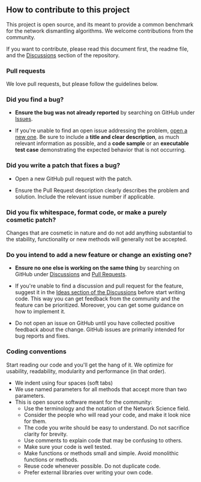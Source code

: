 ## How to contribute to this project

This project is open source, and its meant to provide a common benchmark for the network dismantling algorithms.
We welcome contributions from the community.

If you want to contribute, please read this document first, the readme file, and the [Discussions](https://github.com/NetworkDismantling/review/discussions) section of the repository.

### Pull requests

We love pull requests, but please follow the guidelines below.

### **Did you find a bug?**

* **Ensure the bug was not already reported** by searching on GitHub under [Issues](https://github.com/NetworkDismantling/review/issues).

* If you're unable to find an open issue addressing the problem, [open a new one](https://github.com/NetworkDismantling/review/issues/new). Be sure to include a **title and clear description**, as much relevant information as possible, and a **code sample** or an **executable test case** demonstrating the expected behavior that is not occurring.


### **Did you write a patch that fixes a bug?**

* Open a new GitHub pull request with the patch.

* Ensure the Pull Request description clearly describes the problem and solution. Include the relevant issue number if applicable.

### **Did you fix whitespace, format code, or make a purely cosmetic patch?**

Changes that are cosmetic in nature and do not add anything substantial to the stability, functionality or new methods will generally not be accepted.

### **Do you intend to add a new feature or change an existing one?**

* **Ensure no one else is working on the same thing** by searching on GitHub under [Discussions](https://github.com/NetworkDismantling/review/discussions) and [Pull Requests](https://github.com/NetworkDismantling/review/pulls).

* If you're unable to find a discussion and pull request for the feature, suggest it in the [Ideas section of the Discussions](https://github.com/NetworkDismantling/review/discussions/categories/ideas) before start writing code. This way you can get feedback from the community and the feature can be prioritized. Moreover, you can get some guidance on how to implement it.

* Do not open an issue on GitHub until you have collected positive feedback about the change. GitHub issues are primarily intended for bug reports and fixes.


### Coding conventions

Start reading our code and you'll get the hang of it. We optimize for usability, readability, modularity and performance (in that order).

  * We indent using four spaces (soft tabs)
  * We use named parameters for all methods that accept more than two parameters.
  * This is open source software meant for the community:
    * Use the terminology and the notation of the Network Science field.
    * Consider the people who will read your code, and make it look nice for them. 
    * The code you write should be easy to understand. Do not sacrifice clarity for brevity.
    * Use comments to explain code that may be confusing to others.
    * Make sure your code is well tested.
    * Make functions or methods small and simple. Avoid monolithic functions or methods.
    * Reuse code whenever possible. Do not duplicate code. 
    * Prefer external libraries over writing your own code.



